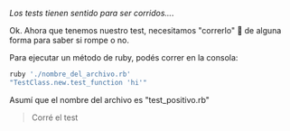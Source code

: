 _Los tests tienen sentido para ser corridos..._. 

Ok. Ahora que tenemos nuestro test, necesitamos "correrlo" :running: de alguna forma para saber si rompe o no.

Para ejecutar un método de ruby, podés correr en la consola:

```ruby
ruby './nombre_del_archivo.rb'
"TestClass.new.test_function 'hi'"
```

Asumí que el nombre del archivo es "test_positivo.rb"

> Corré el test